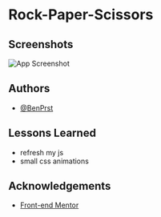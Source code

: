 
# Rock-Paper-Scissors

## Screenshots

![App Screenshot](./assets/design/desktop-design.jpg)

## Authors

- [@BenPrst](https://github.com/BenPrst)

## Lessons Learned

- refresh my js
- small css animations

## Acknowledgements

 - [Front-end Mentor](https://www.frontendmentor.io/)
 


